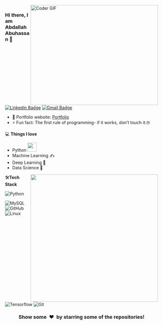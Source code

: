 <img align="right" src="https://github.com/rajaprerak/rajaprerak/blob/master/developer.gif" alt="Coder GIF" width="420" height="330">  



### Hi there, I am Abdallah Abuhassan 👋
[![Linkedin Badge](https://img.shields.io/badge/-kaiozwald-blue?style=flat-square&logo=Linkedin&logoColor=white&link=https://www.linkedin.com/in/kaiozwald/)](https://www.linkedin.com/in/kaiozwald/)
[![Gmail Badge](https://img.shields.io/badge/-kaiozwald@gmail.com-c14438?style=flat-square&logo=Gmail&logoColor=white&link=mailto:kaiozwald@gmail.com)](mailto:kaiozwald@gmail.com) 

- 🎯 Portfolio website: [Portfolio](https://flowcv.com/resume/sv51puv0um)
- ⚡ Fun fact: The first rule of programming- if it works, don’t touch it.🤓

💻 **Things I love**
- Python <img src="https://media.giphy.com/media/WUlplcMpOCEmTGBtBW/giphy.gif" width="30"> 
- Machine Learning ✍️
- Deep Learning 🧐
- Data Science 😬

<a href="https://github.com/anuraghazra/github-readme-stats" title="Go to Source">
      <img align="right" width=420 height="auto" src="https://github-readme-stats.vercel.app/api?username=kaisolve&bg_color=#151515&title_color=fff&text_color=fff" />
</a>
   
    
🛠**Tech Stack**

![Python](https://img.shields.io/badge/-Python-000000?style=flat&logo=python)

![MySQL](https://img.shields.io/badge/-MySQL-000000?style=flat&logo=MySQL)
![GitHub](https://img.shields.io/badge/-GitHub-000000?style=flat&logo=github&logoColor=FFFFFF)
![Linux](https://img.shields.io/badge/-Linux-000000?style=flat&logo=linux&logoColor=FCC624)

![Tensorflow](https://img.shields.io/badge/-Tensorflow-000000?style=flat&logo=tensorflow)
![Git](https://img.shields.io/badge/-Git-000000?style=flat&logo=git&logoColor=F05032)

<div align="center">
    <h3 align="center">Show some &nbsp;❤️&nbsp; by starring some of the repositories!</h3>
</div>


